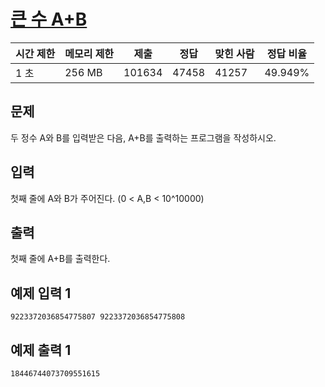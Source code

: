 # [큰 수 A+B](https://www.acmicpc.net/problem/10757)

| 시간 제한 | 메모리 제한 | 제출 | 정답 | 맞힌 사람 | 정답 비율 |
| --- | --- | --- | --- | --- | --- |
| 1 초 | 256 MB | 101634 | 47458 | 41257 | 49.949% |

## 문제

두 정수 A와 B를 입력받은 다음, A+B를 출력하는 프로그램을 작성하시오.

## 입력

첫째 줄에 A와 B가 주어진다. (0 < A,B < 10^10000)

## 출력

첫째 줄에 A+B를 출력한다.

## 예제 입력 1

```
9223372036854775807 9223372036854775808

```

## 예제 출력 1

```
18446744073709551615
```
